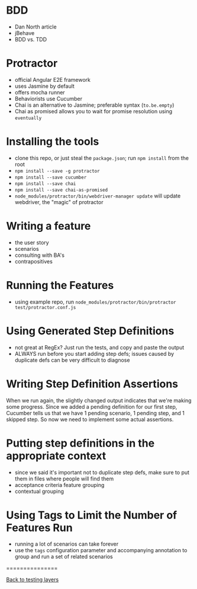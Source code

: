 # BDD

  - Dan North article
  - jBehave
  - BDD vs. TDD

# Protractor

  - official Angular E2E framework
  - uses Jasmine by default
  - offers mocha runner
  - Behaviorists use Cucumber
  - Chai is an alternative to Jasmine; preferable syntax (`to.be.empty`)
  - Chai as promised allows you to wait for promise resolution using `eventually`

# Installing the tools

  - clone this repo, or just steal the `package.json`; run `npm install` from the root
  - `npm install --save -g protractor`
  - `npm install --save cucumber`
  - `npm install --save chai`
  - `npm install --save chai-as-promised`
  - `node_modules/protractor/bin/webdriver-manager update` will update webdriver, the "magic" of protractor

# Writing a feature

  - the user story
  - scenarios
  - consulting with BA's
  - contrapositives

# Running the Features

  - using example repo, run `node_modules/protractor/bin/protractor test/protractor.conf.js`

# Using Generated Step Definitions

  - not great at RegEx? Just run the tests, and copy and paste the output
  - ALWAYS run before you start adding step defs; issues caused by duplicate defs can be very difficult to diagnose

# Writing Step Definition Assertions
When we run again, the slightly changed output indicates that we're making some progress. Since we added a pending
definition for our first step, Cucumber tells us that we have 1 pending scenario, 1 pending step, and 1 skipped step. So
now we need to implement some actual assertions.

# Putting step definitions in the appropriate context

  - since we said it's important not to duplicate step defs, make sure to put them in files where people will find them
  - acceptance criteria feature grouping
  - contextual grouping

# Using Tags to Limit the Number of Features Run

  - running a lot of scenarios can take forever
  - use the `tags` configuration parameter and accompanying annotation to group and run a set of related scenarios

===============

[Back to testing layers](Layers.md)